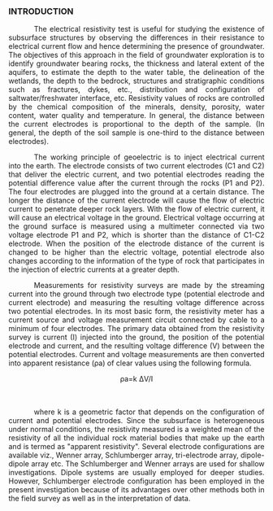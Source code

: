 ### INTRODUCTION<br>

<p style="text-indent:50px;text-align:justify;"> The electrical resistivity test is useful for studying the existence of subsurface structures by observing the differences in their resistance to electrical current flow and hence determining the presence of groundwater. The objectives of this approach in the field of groundwater exploration is to identify groundwater bearing rocks,  the thickness and lateral extent of the aquifers, to estimate the depth to the water table, the delineation of the wetlands, the depth to the bedrock, structures and stratigraphic conditions such as fractures, dykes, etc., distribution and configuration of saltwater/freshwater interface, etc.
Resistivity values of rocks are controlled by the chemical composition of the minerals, density, porosity, water content, water quality and temperature. In general, the distance between the current electrodes is proportional to the depth of the sample. (In general, the depth of the soil sample  is one-third to the distance between electrodes).</p>

<p style="text-indent:50px;text-align:justify">
The working principle of geoelectric is to inject electrical current into the earth. The electrode consists of two current electrodes (C1 and C2) that deliver the electric current, and two potential electrodes reading the potential difference value after the current through the rocks (P1 and P2). The four electrodes are plugged into the ground at a certain distance. The longer the distance of the current electrode will cause the flow of electric current to penetrate deeper rock layers. With the flow of electric current, it will cause an electrical voltage in the ground. Electrical voltage occurring at the ground surface is measured using a multimeter connected via two voltage electrode P1 and P2, which is shorter than the distance of C1-C2 electrode. When the position of the electrode distance of the current is changed to be higher than the electric voltage, potential electrode also changes according to the information of the type of rock that participates in the injection of electric currents at a greater depth.
<p>

<p style="text-indent:50px;text-align:justify">
Measurements for resistivity surveys are made by the streaming current into the ground through two electrode type (potential electrode and current electrode) and measuring the resulting voltage difference across two potential electrodes. In its most basic form, the resistivity meter has a current source and voltage measurement circuit connected by cable to a minimum of four electrodes. The primary data obtained from the resistivity survey is current (I) injected into the ground, the position of the potential electrode and current,  and the resulting voltage difference (V) between the potential electrodes.
Current and voltage measurements are then converted into apparent resistance (ρa) of clear values using the following formula.
</p>

<center>ρa=k ΔV/I</center>
</br></br>

<p style="text-indent:50px;text-align:justify">
where k is a geometric factor that depends on the configuration of current and potential electrodes. Since the subsurface is heterogeneous under normal conditions, the resistivity measured is a weighted mean of the resistivity of all the individual rock material bodies that make up the earth and is termed as "apparent resistivity".
Several electrode configurations are available viz., Wenner array, Schlumberger array, tri-electrode array, dipole-dipole array etc. The Schlumberger and Wenner arrays are used for shallow investigations. Dipole systems are usually employed for deeper studies. However, Schlumberger electrode configuration has been employed in the present investigation because of its advantages over other methods both in the field survey as well as in the interpretation of data.
</p>

